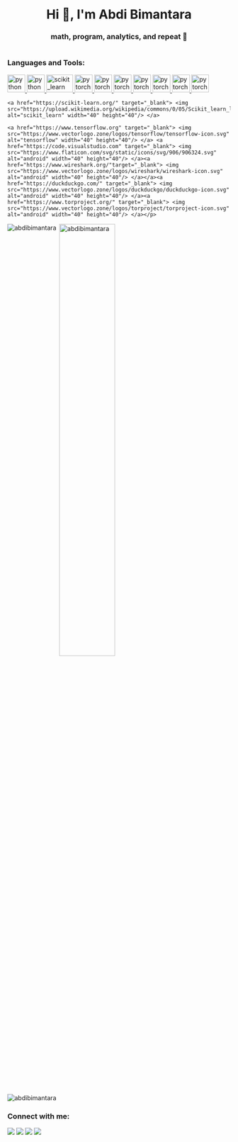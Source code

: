 <h1 align="center">Hi 👋, I'm Abdi Bimantara</h1>
<h3 align="center">math, program, analytics, and repeat 🔁</h3>


<p align="left"> <a href="https://twitter.com/" target="blank"><img src="https://img.shields.io/twitter/follow/?logo=twitter&style=for-the-badge" alt="" /></a> </p>

<h3 align="left">Languages and Tools:</h3>
<p align="left"> 
     <a href="https://www.python.org" target="_blank"> <img src="https://www.vectorlogo.zone/logos/python/python-icon.svg" alt="python" width="40" height="40"/> </a>
     <a href="https://www.rstudio.com/" target="_blank"> <img src="https://www.vectorlogo.zone/logos/r-project/r-project-official.svg" alt="python" width="40" height="40"/> </a>
     <a href="https://www.mathworks.com/" target="_blank"> <img src="https://upload.wikimedia.org/wikipedia/commons/thumb/2/21/Matlab_Logo.png/667px-Matlab_Logo.png" alt="scikit_learn" width="60" height="40" padding-top:40px;/> </a> 
    <a href="https://pytorch.org/" target="_blank"> <img src="https://www.vectorlogo.zone/logos/pytorch/pytorch-icon.svg" alt="pytorch" width="40" height="40"/> </a> 
    <a href="https://pytorch.org/" target="_blank"> <img src="https://www.vectorlogo.zone/logos/jupyter/jupyter-icon.svg" alt="pytorch" width="40" height="40"/> </a> 
    <a href="https://pytorch.org/" target="_blank"> <img src="https://www.vectorlogo.zone/logos/microsoft_powerbi/microsoft_powerbi-icon.svg" alt="pytorch" width="40" height="40"/> </a> 
    <a href="https://pytorch.org/" target="_blank"> <img src="https://user-images.githubusercontent.com/315810/92161415-9e357100-edfe-11ea-917d-f9e33fd60741.png" alt="pytorch" width="40" height="40"/> </a> 
     <a href="https://pytorch.org/" target="_blank"> <img src="https://upload.wikimedia.org/wikipedia/commons/thumb/0/01/Created_with_Matplotlib-logo.svg/2048px-Created_with_Matplotlib-logo.svg.png" alt="pytorch" width="40" height="40"/> </a> 
         <a href="https://pytorch.org/" target="_blank"> <img src="https://www.freepnglogos.com/uploads/logo-mysql-png/logo-mysql-part-azure-sql-database-with-azure-active-directory-17.png" alt="pytorch" width="40" height="40"/> </a> 
    <a href="https://pytorch.org/" target="_blank"> <img src="https://upload.wikimedia.org/wikipedia/commons/thumb/7/73/Microsoft_Excel_2013-2019_logo.svg/1043px-Microsoft_Excel_2013-2019_logo.svg.png" alt="pytorch" width="40" height="40"/> </a> 
   
   
    <a href="https://scikit-learn.org/" target="_blank"> <img src="https://upload.wikimedia.org/wikipedia/commons/0/05/Scikit_learn_logo_small.svg" alt="scikit_learn" width="40" height="40"/> </a> 
 
    <a href="https://www.tensorflow.org" target="_blank"> <img src="https://www.vectorlogo.zone/logos/tensorflow/tensorflow-icon.svg" alt="tensorflow" width="40" height="40"/> </a> <a href="https://code.visualstudio.com" target="_blank"> <img src="https://www.flaticon.com/svg/static/icons/svg/906/906324.svg" alt="android" width="40" height="40"/> </a><a href="https://www.wireshark.org/"target="_blank"> <img src="https://www.vectorlogo.zone/logos/wireshark/wireshark-icon.svg" alt="android" width="40" height="40"/> </a></a><a href="https://duckduckgo.com/" target="_blank"> <img src="https://www.vectorlogo.zone/logos/duckduckgo/duckduckgo-icon.svg" alt="android" width="40" height="40"/> </a><a href="https://www.torproject.org/" target="_blank"> <img src="https://www.vectorlogo.zone/logos/torproject/torproject-icon.svg" alt="android" width="40" height="40"/> </a></p>

<p><img align="left" src="https://github-readme-stats.vercel.app/api/top-langs?username=abdibimantara&show_icons=true&locale=en&layout=compact" alt="abdibimantara"/></p>

<p>&nbsp;<img align="center" src="https://github-readme-stats.vercel.app/api?username=abdibimantara&show_icons=true&locale=en" alt="abdibimantara"  width="50%" /></p>

<p><img align="center" src="https://github-readme-streak-stats.herokuapp.com/?user=abdibimantara&" alt="abdibimantara" /></p>


<h3 align="left">Connect with me:</h3>
<p>
    <a href="https://fir-project-189ba.web.app/" target="blank"><img src="https://img.shields.io/badge/Wesbite-Bimantara Portofolio-orange" /></a>
    <a href="https://medium.com/@abdibimantara" target="blank"><img src="https://img.shields.io/badge/-Abdi%20Bimantara-black?style=flat&logo=Medium" /></a>
    <a href="https://www.linkedin.com/in/abdi-bimantara-990a84149/" target="blank"><img src="https://img.shields.io/badge/-Abdi%20Bimantara-blue?style=flat&logo=linkedin" /></a>
    <a href="https://web.facebook.com/profile.php?id=100017517425476" target="blank"><img src="https://img.shields.io/badge/-Abdi%20Bimantara-black?ystyle=flat&logo=Facebook" /></a>

</p>
